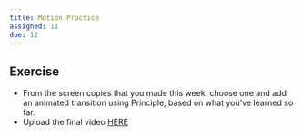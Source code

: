 ```yaml
---
title: Motion Practice
assigned: 11
due: 12
---
```



Exercise
--------

- From the screen copies that you made this week, choose one and add an animated transition using Principle, based on what you've learned so far.
- Upload the final video [HERE](https://drive.google.com/drive/u/0/folders/1Q7LTvCR0s6s6zPMJLGnR4dBp41NWi7Ro)
